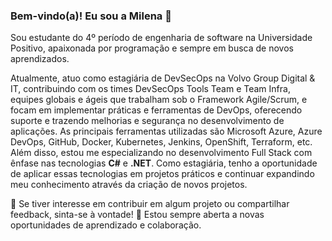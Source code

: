 <!-- ### Hi there 👋 -->

### Bem-vindo(a)! Eu sou a Milena 👋

Sou estudante do 4º período de engenharia de software na Universidade Positivo, apaixonada por programação e sempre em busca de novos aprendizados.

Atualmente, atuo como estagiária de DevSecOps na Volvo Group Digital & IT, contribuindo com os times DevSecOps Tools Team e Team Infra, equipes globais e ágeis que trabalham sob o Framework Agile/Scrum, e focam em implementar práticas e ferramentas de DevOps, oferecendo suporte e trazendo melhorias e segurança no desenvolvimento de aplicações. As principais ferramentas utilizadas são Microsoft Azure, Azure DevOps, GitHub, Docker, Kubernetes, Jenkins, OpenShift, Terraform, etc.
Além disso, estou me especializando no desenvolvimento Full Stack com ênfase nas tecnologias **C#** e **.NET**. Como estagiária, tenho a oportunidade de aplicar essas tecnologias em projetos práticos e continuar expandindo meu conhecimento através da criação de novos projetos.

🌱 Se tiver interesse em contribuir em algum projeto ou compartilhar feedback, sinta-se à vontade! 
🌱 Estou sempre aberta a novas oportunidades de aprendizado e colaboração.

<!-- ##### Você pode entrar em contato comigo pelo [Linkedin](https://www.linkedin.com/in/milena-leonardi/), [Instagram]() ou [E-mail](milena.leonardi@hotmail.com). -->


